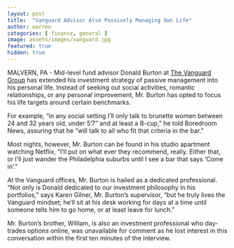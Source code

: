 ```yaml
---
layout: post
title:  "Vanguard Advisor Also Passively Managing Own Life"
author: warren
categories: [ finance, general ]
image: assets/images/vanguard.jpg
featured: true
hidden: true
---
```


MALVERN, PA - Mid-level fund advisor Donald Burton at [The Vanguard Group](https://www.bloomberg.com/research/stocks/private/snapshot.asp?privcapId=417222) has extended his investment strategy of passive management into his personal life. Instead of seeking out social activities, romantic relationships, or any personal improvement, Mr. Burton has opted to focus his life targets around certain benchmarks.

For example, “in any social setting I’ll only talk to brunette women between 24 and 32 years old, under 5’7” and at least a B-cup,” he told Boredroom News, assuring that he “will talk to all who fit that criteria in the bar.”

Most nights, however, Mr. Burton can be found in his studio apartment watching Netflix, “I’ll put on what ever they recommend, really. Either that, or I’ll just wander the Philadelphia suburbs until I see a bar that says ‘Come in’.”

At the Vanguard offices, Mr. Burton is hailed as a dedicated professional. “Not only is Donald dedicated to our investment philosophy in his portfolios,” says Karen Gilner, Mr. Burton’s supervisor, “but he truly lives the Vanguard mindset; he’ll sit at his desk working for days at a time until someone tells him to go home, or at least leave for lunch.”

Mr. Burton’s brother, William, is also an investment professional who day-trades options online, was unavailable for comment as he lost interest in this conversation within the first ten minutes of the interview.
